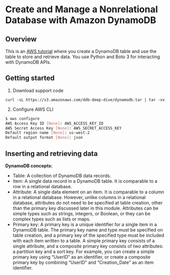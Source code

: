 # Create and Manage a Nonrelational Database with Amazon DynamoDB
## Overview
This is an [AWS tutorial](https://aws.amazon.com/getting-started/hands-on/create-manage-nonrelational-database-dynamodb/) where you create a DynamoDB table and use the table to store and retrieve data. You use Python and Boto 3 for interacting with DynamoDB APIs.

## Getting started
1. Download support code
```
curl -sL https://s3.amazonaws.com/ddb-deep-dive/dynamodb.tar | tar -xv
```

2. Configure AWS CLI
``` bash
$ aws configure
AWS Access Key ID [None]: AWS_ACCESS_KEY_ID
AWS Secret Access Key [None]: AWS_SECRET_ACCESS_KEY
Default region name [None]: us-west-2
Default output format [None]: json
```

## Inserting and retrieving data
**DynamoDB concepts:**

- Table: A collection of DynamoDB data records.
- Item: A single data record in a DynamoDB table. It is comparable to a row in a relational database.
- Attribute: A single data element on an item. It is comparable to a column in a relational database. However, unlike columns in a relational database, attributes do not need to be specified at table creation, other than the primary key discussed later in this module. Attributes can be simple types such as strings, integers, or Boolean, or they can be complex types such as lists or maps.
- Primary key: A primary key is a unique identifier for a single item in a DynamoDB table. The primary key name and type must be specified on table creation, and a primary key of the specified type must be included with each item written to a table. A simple primary key consists of a single attribute, and a composite primary key consists of two attributes: a partition key and a sort key. For example, you can create a simple primary key using “UserID” as an identifier, or create a composite primary key by combining “UserID” and “Creation_Date” as an item identifier.